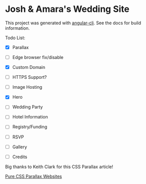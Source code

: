 # Josh & Amara's Wedding Site

This project was generated with [angular-cli](https://github.com/angular/angular-cli). See the docs for build information.

Todo List:
- [x] Parallax
- [ ] Edge browser fix/disable
- [x] Custom Domain
- [ ] HTTPS Support?
- [ ] Image Hosting
- [x] Hero
- [ ] Wedding Party
- [ ] Hotel Information
- [ ] Registry/Funding
- [ ] RSVP
- [ ] Gallery
- [ ] Credits


Big thanks to Keith Clark for this CSS Parallax article!

[Pure CSS Parallax Websites](http://keithclark.co.uk/articles/pure-css-parallax-websites/)